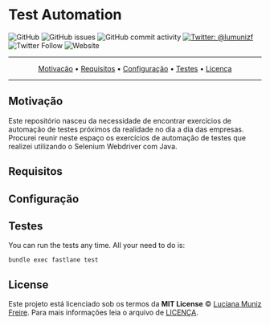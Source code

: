 # Test Automation

![GitHub](https://img.shields.io/github/license/lumunizf/test-automation?style=flat)
![GitHub issues](https://img.shields.io/github/issues/lumunizf/test-automation)
![GitHub commit activity](https://img.shields.io/github/commit-activity/m/lumunizf/Test-automation)
[![Twitter: @lumunizf](https://img.shields.io/badge/Contact-@lumunizf-blueviolet.svg?style=flat)](https://twitter.com/lumunizf) 
![Twitter Follow](https://img.shields.io/twitter/follow/lumunizf?label=Follow%20me&style=flat)
![Website](https://img.shields.io/website?url=https%3A%2F%2Fmedium.com%2F%40lumunizf)


-------
<p align="center">
    <a href="#motivação">Motivação</a> &bull;
    <a href="#requisitos">Requisitos</a> &bull;
    <a href="#configuração">Configuração</a> &bull;
    <a href="#testes">Testes</a> &bull;
    <a href="#license">Licença</a>
</p>

-------

## Motivação

Este repositório nasceu da necessidade de encontrar exercícios de automação de testes próximos da realidade no dia a dia das empresas. Procurei reunir neste espaço os exercícios de automação de testes que realizei utilizando o Selenium Webdriver com Java.



## Requisitos








## Configuração



## Testes

You can run the tests any time. All your need to do is:
```
bundle exec fastlane test
```

## License


Este projeto está licenciado sob os termos da **MIT License** © [Luciana Muniz Freire](https://br.linkedin.com/in/lumunizf). Para mais informações leia o arquivo de [LICENÇA](https://github.com/lumunizf/Test-automation/blob/master/LICENSE).
